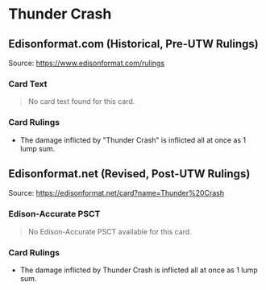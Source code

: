 # Thunder Crash

## Edisonformat.com (Historical, Pre-UTW Rulings)

Source: https://www.edisonformat.com/rulings

### Card Text

> No card text found for this card.

### Card Rulings

*   The damage inflicted by "Thunder Crash" is inflicted all at once as 1 lump sum.

## Edisonformat.net (Revised, Post-UTW Rulings)

Source: https://edisonformat.net/card?name=Thunder%20Crash

### Edison-Accurate PSCT

> No Edison-Accurate PSCT available for this card.

### Card Rulings

*   The damage inflicted by Thunder Crash is inflicted all at once as 1 lump sum.
            